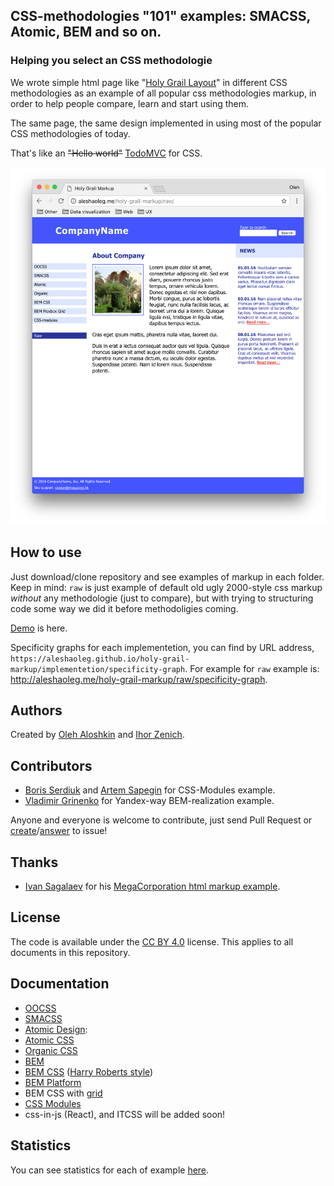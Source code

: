 ## CSS-methodologies "101" examples: SMACSS, Atomic, BEM and so on.

### Helping you select an CSS methodologie
We wrote simple html page like "[Holy Grail Layout](https://en.wikipedia.org/wiki/Holy_Grail_(web_design))"
in different CSS methodologies as an example of all popular css methodologies markup,
in order to help people compare, learn and start using them.

The same page, the same design implemented in using most of the popular CSS methodologies of today.

That's like an ~~"Hello world"~~ [TodoMVC](https://github.com/tastejs/todomvc) for CSS.

<img src="https://github.com/AleshaOleg/holy-grail-markup/blob/master/pictures/preview.png?raw=true" width="960">

## How to use
Just download/clone repository and see examples of markup in each folder.
Keep in mind: `raw` is just example of default old ugly 2000-style css markup *without* any methodologie (just to compare),
but with trying to structuring code some way we did it before methodoligies coming.

[Demo](https://aleshaoleg.github.io/holy-grail-markup/raw) is here.

Specificity graphs for each implementetion, you can find by URL address, `https://aleshaoleg.github.io/holy-grail-markup/implementetion/specificity-graph`. For example for `raw` example is: http://aleshaoleg.me/holy-grail-markup/raw/specificity-graph.

## Authors
Created by [Oleh Aloshkin](https://github.com/AleshaOleg) and [Ihor Zenich](https://github.com/IhorZenich).

## Contributors
* [Boris Serdiuk](https://github.com/just-boris) and [Artem Sapegin](https://github.com/sapegin) for CSS-Modules example.
* [Vladimir Grinenko](https://github.com/tadatuta) for Yandex-way BEM-realization example.

Anyone and everyone is welcome to contribute, just send Pull Request or [create](https://github.com/AleshaOleg/holy-grail-markup/issues/new)/[answer](https://github.com/AleshaOleg/holy-grail-markup/issues?q=is%3Aissue+is%3Aopen+label%3A%22help+wanted%22) to issue!

## Thanks
* [Ivan Sagalaev](https://github.com/isagalaev) for his [MegaCorporation html markup example](http://softwaremaniacs.org/blog/2006/01/17/css-layout-example/).

## License
The code is available under the [CC BY 4.0](https://creativecommons.org/licenses/by/4.0/) license. This applies to all documents in this repository.

## Documentation
- [OOCSS](https://www.smashingmagazine.com/2011/12/an-introduction-to-object-oriented-css-oocss/)
- [SMACSS](https://smacss.com)
- [Atomic Design](http://atomicdesign.bradfrost.com/chapter-2/):
 - [Atomic CSS](http://acss.io)
 - [Organic CSS](http://krasimir.github.io/organic-css/)
- [BEM](https://en.bem.info/methodology/quick-start/)
 - [BEM CSS](https://en.bem.info/methodology/css/) ([Harry Roberts style](http://csswizardry.com/2015/08/bemit-taking-the-bem-naming-convention-a-step-further/))
 - [BEM Platform](https://en.bem.info/platform/)
 - BEM CSS with [grid](https://github.com/vivid-web/flexbox-grid-sass)
- [CSS Modules](https://github.com/css-modules/css-modules)
- css-in-js (React), and ITCSS will be added soon!

## Statistics
You can see statistics for each of example [here](https://github.com/AleshaOleg/holy-grail-markup/blob/master/STATISTICS.md).
